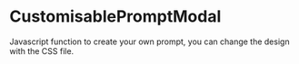 # CustomisablePromptModal
Javascript function to create your own prompt, you can change the design with the CSS file. 
